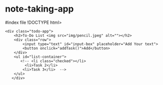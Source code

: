 # note-taking-app
#index file
!DOCTYPE html>
<html lang="en">
<head>
    <meta charset="UTF-8">
    <meta http-equiv="X-UA-Compatible" content="IE=edge">
    <meta name="viewport" content="width=device-width, initial-scale=1.0">
    <link rel="stylesheet" href="./style.css">
    <title>to do list</title>
</head>
<body>
    <div class="container"> 

    <div class="todo-app">
        <h2>To-Do List <img src="img/pencil.jpeg" alt=""></h2>
        <div class="row">
            <input type="text" id="input-box" placeholder="Add Your text">
            <button onclick="addTask()">Add</button>
        </div>
        <ul id="list-container">
           <!-- <li class="checked"></li>
             <li>Task 2</li>
            <li>Task 3</li>  --> 
        </ul>
       </div>
  </div>
<script src="script.js"></script>
</body>
</html>
